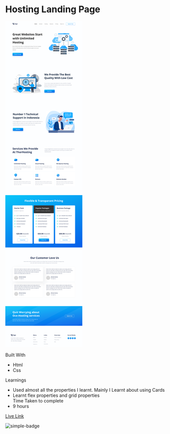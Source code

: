 # Hosting Landing Page

![Image](./images/11.png)

Built With
- Html
- Css

Learnings
- Used almost all the properties I learnt. Mainly I Learnt about using Cards
- Learnt flex properties and grid properties   
Time Taken to complete
- 9 hours

[Live Link](https://hemanth-hosting-landingpage.netlify.app)

![simple-badge](https://img.shields.io/badge/HTML-CSS-green)
